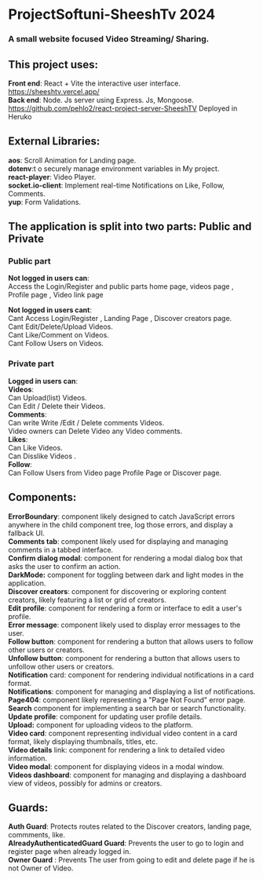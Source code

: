 # ProjectSoftuni-SheeshTv 2024 

 ### A small website focused Video Streaming/ Sharing. <br />

## This project uses:

**Front end**: React + Vite the interactive user interface.  https://sheeshtv.vercel.app/<br />
**Back end**: Node. Js server using Express. Js, Mongoose.  https://github.com/pehlo2/react-project-server-SheeshTV Deployed in Heruko<br />

## External Libraries:

 **aos**: Scroll Animation for Landing page. \
 **dotenv**:t o securely manage environment variables in My project. \
 **react-player**: Video Player. \
 **socket.io-client**: Implement real-time Notifications on Like, Follow, Comments. \
 **yup**: Form Validations.

## The application is split into two parts: Public and Private

### Public part

**Not logged in users can**:<br />
 Access the Login/Register and public parts home page, videos page , Profile page , Video link page <br />

**Not logged in users cant**:<br />
  Cant Access Login/Register , Landing Page , Discover creators page. <br />
 Cant Edit/Delete/Upload Videos. <br />
 Cant Like/Comment on Videos. <br />
 Cant Follow Users on Videos. <br />

### Private part

**Logged in users can**: <br />
**Videos**:<br />
Can Upload(list) Videos. <br />
Can Edit / Delete their Videos. <br />
**Comments**:<br />
Can write Write /Edit / Delete comments Videos. <br />
Video owners can Delete Video any Video comments. <br />
**Likes**:<br />
Can Like Videos.<br />
Can Disslike Videos .<br>
**Follow**:<br />
Can Follow Users from Video page Profile Page or Discover page.<br />

## Components:<br />

**ErrorBoundary**:  component likely designed to catch JavaScript errors anywhere in the child component tree, log those errors, and display a fallback UI.<br />
**Comments tab**:  component likely used for displaying and managing comments in a tabbed interface.<br />
**Confirm dialog modal**:  component for rendering a modal dialog box that asks the user to confirm an action.<br />
**DarkMode:**  component for toggling between dark and light modes in the application.<br />
**Discover creators**: component for discovering or exploring content creators, likely featuring a list or grid of creators.<br />
**Edit profile**:  component for rendering a form or interface to edit a user's profile.<br />
**Error message**:  component likely used to display error messages to the user.<br />
**Follow button**:  component for rendering a button that allows users to follow other users or creators.<br />
**Unfollow button**:  component for rendering a button that allows users to unfollow other users or creators.<br />
**Notification** card:  component for rendering individual notifications in a card format.<br />
**Notifications**:  component for managing and displaying a list of notifications.<br />
**Page404**:  component likely representing a "Page Not Found" error page.<br />
**Search** component for implementing a search bar or search functionality.<br />
**Update profile**: component for updating user profile details.<br />
**Upload:**  component for uploading videos to the platform.<br />
**Video card**:  component representing individual video content in a card format, likely displaying thumbnails, titles, etc.<br />
**Video details** link:  component for rendering a link to detailed video information.<br />
**Video modal**:  component for displaying videos in a modal window.<br />
**Videos dashboard**:  component for managing and displaying a dashboard view of videos, possibly for admins or creators.<br />

## Guards:

**Auth Guard**: Protects routes related to the Discover creators, landing page, commments, like. <br />
**AlreadyAuthenticatedGuard Guard**: Prevents the user to go to login and register page when already logged in. <br />
**Owner Guard** : Prevents  The user from going to edit and delete page if he is not Owner of Video. <br />
